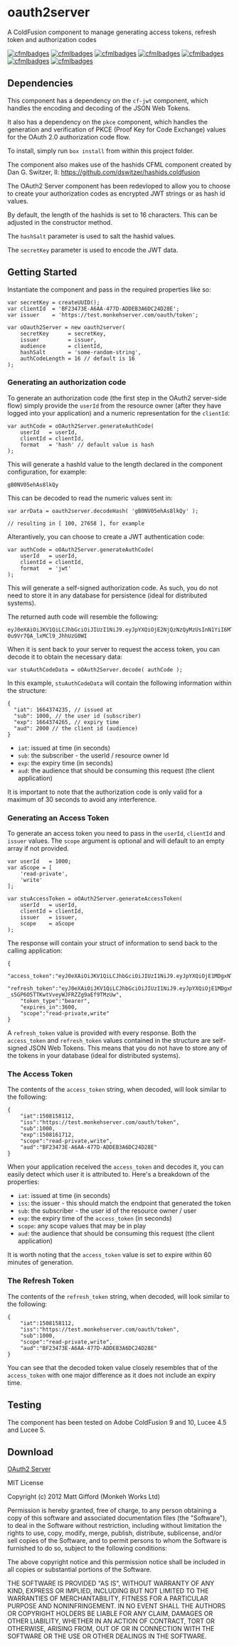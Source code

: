 # oauth2server

A ColdFusion component to manage generating access tokens, refresh token and authorization codes

[![cfmlbadges](https://cfmlbadges.monkehworks.com/images/badges/tested-with-testbox.svg)](https://cfmlbadges.monkehworks.com)
[![cfmlbadges](https://cfmlbadges.monkehworks.com/images/badges/compatibility-coldfusion-9.svg)](https://cfmlbadges.monkehworks.com)
[![cfmlbadges](https://cfmlbadges.monkehworks.com/images/badges/compatibility-coldfusion-10.svg)](https://cfmlbadges.monkehworks.com)
[![cfmlbadges](https://cfmlbadges.monkehworks.com/images/badges/compatibility-coldfusion-2016.svg)](https://cfmlbadges.monkehworks.com)
[![cfmlbadges](https://cfmlbadges.monkehworks.com/images/badges/compatibility-coldfusion-2018.svg)](https://cfmlbadges.monkehworks.com)
[![cfmlbadges](https://cfmlbadges.monkehworks.com/images/badges/compatibility-lucee-45.svg)](https://cfmlbadges.monkehworks.com)
[![cfmlbadges](https://cfmlbadges.monkehworks.com/images/badges/compatibility-lucee-5.svg)](https://cfmlbadges.monkehworks.com)


Dependencies
----------------

This component has a dependency on the `cf-jwt` component, which handles the encoding and decoding of the JSON Web Tokens.

It also has a dependency on the `pkce` component, which handles the generation and verification of PKCE (Proof Key for Code Exchange) values for the OAuth 2.0 authorization code flow.

To install, simply run `box install` from within this project folder.

The component also makes use of the hashids CFML component created by Dan G. Switzer, II: 
https://github.com/dswitzer/hashids.coldfusion




The OAuth2 Server component has been redevloped to allow you to choose to create your authorization codes as encrypted JWT strings or as hash id values.

By default, the length of the hashids is set to 16 characters. This can be adjusted in the constructor method.

The `hashSalt` parameter is used to salt the hashid values.

The `secretKey` parameter is used to encode the JWT data.


## Getting Started

Instantiate the component and pass in the required properties like so:

```
var secretKey = createUUID();
var clientId  = 'BF23473E-A6AA-477D-ADDEB3A6DC24D28E';
var issuer    = 'https://test.monkehserver.com/oauth/token';

var oOauth2Server = new oauth2server(
	secretKey      = secretKey,
	issuer         = issuer,
	audience       = clientId,
	hashSalt       = 'some-random-string',
	authCodeLength = 16 // default is 16
);
```

### Generating an authorization code

To generate an authorization code (the first step in the OAuth2 server-side flow) simply provide the `userId` from the resource owner (after they have logged into your application) and a numeric representation for the `clientId`:

```
var authCode = oOAuth2Server.generateAuthCode(
	userId   = userId,
	clientId = clientId,
	format   = 'hash' // default value is hash
);
```

This will generate a hashId value to the length declared in the component configuration, for example:

```gB0NV05ehAs8lkQy```

This can be decoded to read the numeric values sent in:

```
var arrData = oauth2server.decodeHash( 'gB0NV05ehAs8lkQy' );

// resulting in [ 100, 27658 ], for example
```

Alterantively, you can choose to create a JWT authentication code:

```
var authCode = oOAuth2Server.generateAuthCode(
	userId   = userId,
	clientId = clientId,
	format   = 'jwt'
);
```

This will generate a self-signed authorization code. As such, you do not need to store it in any database for persistence (ideal for distributed systems).

The returned auth code will resemble the following:

```
eyJ0eXAiOiJKV1QiLCJhbGciOiJIUzI1NiJ9.eyJpYXQiOjE2NjQzNzQyMzUsInN1YiI6MTAwMCwiZXhwIjoxNjY0Mzc0MjY1LCJhdWQiOjIwMDB9.JgwUNpEuq_DVYdqhm-0u9Vr7QA_lxMCl9_JhhUzG0WI
```

When it is sent back to your server to request the access token, you can decode it to obtain the necessary data:

```
var stuAuthCodeData = oOAuth2Server.decode( authCode );
```

In this example, `stuAuthCodeData` will contain the following information within the structure:

```
{
  "iat": 1664374235, // issued at
  "sub": 1000, // the user id (subscriber)
  "exp": 1664374265, // expiry time
  "aud": 2000 // the client id (audience)
}
```

* `iat`: issued at time (in seconds)
* `sub`: the subscriber - the userId / resource owner Id
* `exp`: the expiry time (in seconds)
* `aud`: the audience that should be consuming this request (the client application)

It is important to note that the authorization code is only valid for a maximum of 30 seconds to avoid any interference.

### Generating an Access Token

To generate an access token you need to pass in the `userId`, `clientId` and `issuer` values. The `scope` argument is optional and will default to an empty array if not provided.

```
var userId   = 1000;
var aScope = [
	'read-private',
	'write'
];

var stuAccessToken = oOAuth2Server.generateAccessToken(
	userId   = userId,
	clientId = clientId,
	issuer   = issuer,
	scope    = aScope
);
```

The response will contain your struct of information to send back to the calling application:

```
{
	"access_token":"eyJ0eXAiOiJKV1QiLCJhbGciOiJIUzI1NiJ9.eyJpYXQiOjE1MDgxNTgxMTIsImlzcyI6Imh0dHBzOi8vdGVzdC5tb25rZWhzZXJ2ZXIuY29tL29hdXRoL3Rva2VuIiwic3ViIjoxMDAwLCJleHAiOjE1MDgxNjE3MTIsInNjb3BlIjoicmVhZC1wcml2YXRlLHdyaXRlIiwiYXVkIjoiQkYyMzQ3M0UtQTZBQS00NzdELUFEREVCM0E2REMyNEQyOEUifQ.pLiNkS2GLW9Wp4tthm4MAyRUf0Y4LeYrKnkasXtCY24",
	"refresh_token":"eyJ0eXAiOiJKV1QiLCJhbGciOiJIUzI1NiJ9.eyJpYXQiOjE1MDgxNTgxMTIsImlzcyI6Imh0dHBzOi8vdGVzdC5tb25rZWhzZXJ2ZXIuY29tL29hdXRoL3Rva2VuIiwic3ViIjoxMDAwLCJzY29wZSI6InJlYWQtcHJpdmF0ZSx3cml0ZSIsImF1ZCI6IkJGMjM0NzNFLUE2QUEtNDc3RC1BRERFQjNBNkRDMjREMjhFIn0.ppGgMVTx-_s5GP6O5TTKwtVveyWJFRZZg9aEf9TMzUw",
	"token_type":"bearer",
	"expires_in":3600,
	"scope":"read-private,write"
}
```

A `refresh_token` value is provided with every response. Both the `access_token` and `refresh_token` values contained in the structure are self-signed JSON Web Tokens. This means that you do not have to store any of the tokens in your database (ideal for distributed systems).

### The Access Token

The contents of the `access_token` string, when decoded, will look similar to the following:

```
{
	"iat":1508158112,
	"iss":"https://test.monkehserver.com/oauth/token",
	"sub":1000,
	"exp":1508161712,
	"scope":"read-private,write",
	"aud":"BF23473E-A6AA-477D-ADDEB3A6DC24D28E"
}
```

When your application received the `access_token` and decodes it, you can easily detect which user it is attributed to. Here's a breakdown of the properties:

* `iat`: issued at time (in seconds)
* `iss`: the issuer - this should match the endpoint that generated the token
* `sub`: the subscriber - the user id of the resource owner / user
* `exp`: the expiry time of the `access_token` (in seconds)
* `scope`: any scope values that may be in play
* `aud`: the audience that should be consuming this request (the client application)

It is worth noting that the `access_token` value is set to expire within 60 minutes of generation.

### The Refresh Token

The contents of the `refresh_token` string, when decoded, will look similar to the following:

```
{
	"iat":1508158112,
	"iss":"https://test.monkehserver.com/oauth/token",
	"sub":1000,
	"scope":"read-private,write",
	"aud":"BF23473E-A6AA-477D-ADDEB3A6DC24D28E"
}
```

You can see that the decoded token value closely resembles that of the `access_token` with one major difference as it does not include an expiry time.

Testing
----------------
The component has been tested on Adobe ColdFusion 9 and 10, Lucee 4.5 and Lucee 5.


Download
----------------
[OAuth2 Server](https://github.com/coldfumonkeh/oauth2server/downloads)


MIT License

Copyright (c) 2012 Matt Gifford (Monkeh Works Ltd)

Permission is hereby granted, free of charge, to any person obtaining a copy
of this software and associated documentation files (the "Software"), to deal
in the Software without restriction, including without limitation the rights
to use, copy, modify, merge, publish, distribute, sublicense, and/or sell
copies of the Software, and to permit persons to whom the Software is
furnished to do so, subject to the following conditions:

The above copyright notice and this permission notice shall be included in all
copies or substantial portions of the Software.

THE SOFTWARE IS PROVIDED "AS IS", WITHOUT WARRANTY OF ANY KIND, EXPRESS OR
IMPLIED, INCLUDING BUT NOT LIMITED TO THE WARRANTIES OF MERCHANTABILITY,
FITNESS FOR A PARTICULAR PURPOSE AND NONINFRINGEMENT. IN NO EVENT SHALL THE
AUTHORS OR COPYRIGHT HOLDERS BE LIABLE FOR ANY CLAIM, DAMAGES OR OTHER
LIABILITY, WHETHER IN AN ACTION OF CONTRACT, TORT OR OTHERWISE, ARISING FROM,
OUT OF OR IN CONNECTION WITH THE SOFTWARE OR THE USE OR OTHER DEALINGS IN THE
SOFTWARE.